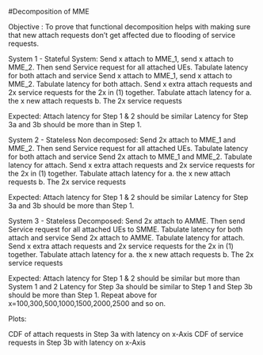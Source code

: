 #Decomposition of MME

Objective : To prove that functional decomposition helps with making sure that new attach requests don’t get affected due to flooding of service requests.


System 1 - Stateful System:
Send x attach to MME_1, send x attach to MME_2. Then send Service request for all attached UEs. Tabulate latency for both attach and service
Send x attach to MME_1, send x attach to MME_2. Tabulate latency for both attach.
Send x extra attach requests and 2x service requests for the 2x in (1) together. Tabulate attach latency for 
a. the x new attach requests 
b. The 2x service requests

 Expected: 
Attach latency for Step 1 & 2 should be similar
Latency for Step 3a and 3b should be more than in Step 1.
 

System 2 - Stateless Non decomposed:
Send 2x attach to MME_1 and MME_2. Then send Service request for all attached UEs. Tabulate latency for both attach and service
Send 2x attach to MME_1 and MME_2. Tabulate latency for attach.
Send x extra attach requests and 2x service requests for the 2x in (1) together. Tabulate attach latency for 
a. the x new attach requests 
b. The 2x service requests

 Expected: 
Attach latency for Step 1 & 2 should be similar
Latency for Step 3a and 3b should be more than Step 1.


System 3 - Stateless Decomposed:
Send 2x attach to AMME. Then send Service request for all attached UEs to SMME. Tabulate latency for both attach and service
Send 2x attach to AMME. Tabulate latency for attach.
Send x extra attach requests and 2x service requests for the 2x in (1) together. Tabulate attach latency for 
a. the x new attach requests 
b. The 2x service requests

 Expected: 
Attach latency for Step 1 & 2 should be similar but more than System 1 and 2
Latency for Step 3a should be similar to Step 1 and Step 3b should be more than Step 1.
Repeat above for x=100,300,500,1000,1500,2000,2500 and so on.

Plots:

CDF of attach requests in Step 3a with latency on x-Axis
CDF of service requests in Step 3b with latency on x-Axis

